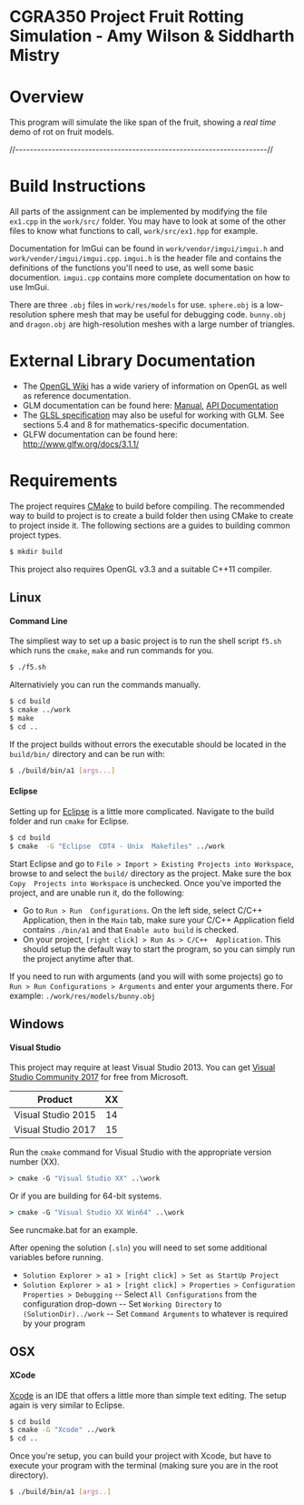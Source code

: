 # CGRA350 Project Fruit Rotting Simulation - Amy Wilson & Siddharth Mistry

# Overview
This program will simulate the like span of the fruit, showing a *real time* demo of rot on fruit models.

//---------------------------------------------------------------------//
# Build Instructions

All parts of the assignment can be implemented by modifying the file `ex1.cpp` in the `work/src/`
folder. You may have to look at some of the other files to know what functions to
call, `work/src/ex1.hpp` for example.

Documentation for ImGui can be found in `work/vendor/imgui/imgui.h` and
`work/vender/imgui/imgui.cpp`. `imgui.h` is the header file and contains the definitions of the
functions you'll need to use, as well some basic documention. `imgui.cpp` contains more complete
documentation on how to use ImGui.

There are three `.obj` files in `work/res/models` for use. `sphere.obj` is a low-resolution sphere
mesh that may be useful for debugging code. `bunny.obj` and `dragon.obj` are high-resolution meshes
with a large number of triangles.

# External Library Documentation

* The [OpenGL Wiki](https://www.khronos.org/opengl/wiki/) has a wide variery of information on
  OpenGL as well as reference documentation.
* GLM documentation can be found here: [Manual](http://glm.g-truc.net/0.9.8/glm-0.9.8.pdf),
  [API Documentation](http://glm.g-truc.net/0.9.8/api/index.html)
* The [GLSL specification](https://khronos.org/registry/OpenGL/specs/gl/GLSLangSpec.4.50.pdf) may
  also be useful for working with GLM.
  See sections 5.4 and 8 for mathematics-specific documentation.
* GLFW documentation can be found here: http://www.glfw.org/docs/3.1.1/

# Requirements

The project requires [CMake](https://cmake.org/) to build before compiling. The recommended way to build to project is to create a build folder then using CMake to create to project inside it. The following sections are a guides to building common project types.
```sh
$ mkdir build
```

This project also requires OpenGL v3.3 and a suitable C++11 compiler.


## Linux

#### Command Line

The simpliest way to set up a basic project is to run the shell script `f5.sh` which runs the `cmake`, `make` and run commands for you.
```sh
$ ./f5.sh
```

Alternativiely you can run the commands manually.
```sh
$ cd build
$ cmake ../work
$ make
$ cd ..
```

If the project builds without errors the executable should be located in the `build/bin/` directory and can be run with:
```sh
$ ./build/bin/a1 [args...]
```

#### Eclipse
Setting up for [Eclipse](https://eclipse.org/) is a little more complicated. Navigate to the build folder and run `cmake` for Eclipse.
```sh
$ cd build
$ cmake  -G "Eclipse  CDT4 - Unix  Makefiles" ../work
```
Start Eclipse and go to `File > Import > Existing Projects into Workspace`, browse to and select the `build/` directory as the project. Make sure  the  box `Copy  Projects into Workspace` is unchecked. Once you've imported the project, and are unable run it, do the following:
 - Go to `Run > Run  Configurations`.  On the left side, select C/C++  Application, then in the `Main` tab, make sure your C/C++ Application field contains `./bin/a1` and that `Enable auto build` is checked.
 - On your project, `[right click] > Run As > C/C++  Application`.  This should setup the default way to start the program, so you can simply run the project anytime after that.

If  you  need  to  run  with  arguments  (and  you  will  with  some  projects)  go  to `Run > Run Configurations > Arguments` and enter your arguments there. For example: `./work/res/models/bunny.obj `



## Windows

#### Visual Studio

This project may require at least Visual Studio 2013. You can get [Visual Studio Community 2017](https://www.visualstudio.com/downloads/) for free from Microsoft.

| Product |  XX  |
|:-------:|:----:|
| Visual Studio 2015 | 14 |
| Visual Studio 2017 | 15 |

Run the `cmake` command for Visual Studio with the appropriate version number (XX).
```cmd
> cmake -G "Visual Studio XX" ..\work
```

Or if you are building for 64-bit systems.
```cmd
> cmake -G "Visual Studio XX Win64" ..\work
```

See runcmake.bat for an example.

After opening the solution (`.sln`) you will need to set some additional variables before running.
 - `Solution Explorer > a1 > [right click] > Set as StartUp Project`
 - `Solution Explorer > a1 > [right click] > Properties > Configuration Properties > Debugging`
 -- Select `All Configurations` from the configuration drop-down
 -- Set `Working Directory` to `(SolutionDir)../work`
 -- Set `Command Arguments` to whatever is required by your program



## OSX

#### XCode

[Xcode](https://developer.apple.com/xcode/) is an IDE that offers a little more than simple text editing. The setup again is very similar to Eclipse.
```sh
$ cd build
$ cmake -G "Xcode" ../work
$ cd ..
```

Once you're setup, you can build your project with Xcode, but have to execute your program with the terminal (making sure you are in the root directory).
```sh
$ ./build/bin/a1 [args..]
```
